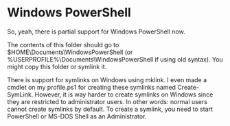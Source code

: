 # Windows PowerShell

So, yeah, there is partial support for Windows PowerShell now.

The contents of this folder should go to $HOME\Documents\WindowsPowerShell
(or %USERPROFILE%\Documents\WindowsPowerShell if using old syntax). You
might copy this folder or symlink it.

There is support for symlinks on Windows using mklink. I even made a
cmdlet on my profile.ps1 for creating these symlinks named Create-SymLink.
However, it is way harder to create symlinks on Windows since they are
restricted to administrator users. In other words: normal users cannot
create symlinks by default. To create a symlink, you need to start PowerShell
or MS-DOS Shell as an Administrator.